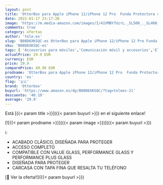 ```yaml
---
layout: post
title: 'OtterBox para Apple iPhone 12/iPhone 12 Pro  Funda Protectora con Tapa Folio de Piel  Strada Series  Marrón'
date: 2022-01-17 23:17:20
image: 'https://m.media-amazon.com/images/I/41VMBY7UzrL._SL500_._SL400_.jpg'
comments: true
category: ofertas
author: 'tole.es'
slug: 'B08D6XKSQC-es OtterBox para Apple iPhone 12/iPhone 12 Pro Funda...'
sku: 'B08D6XKSQC-es'
tags: [ 'Accesorios para móviles','Comunicación móvil y accesorios','Electrónica','Fundas y carcasas para teléfonos móviles','apple','iphone','otterbox', ]
actualPrice: 29.9 EUR
currency: EUR
price: 29.9
comparePrice: 49.99 EUR
prodname: 'OtterBox para Apple iPhone 12/iPhone 12 Pro  Funda Protectora con Tapa Folio de Piel  Strada Series  Marrón'
country: 'es'
flag: '🇪🇸'
brand: 'Otterbox'
buyurl: 'https://www.amazon.es/dp/B08D6XKSQC/?tag=tolees-21'
descuento: '40.19'
average: '29.9'
---
```


Está [{{< param title >}}]({{< param buyurl >}}) en el siguiente enlace!

[![{{< param prodname >}}]({{< param image >}})]({{< param buyurl >}})

ℹ️:

- ACABADO CLÁSICO, DISEÑADA PARA PROTEGER
- ACCESO COMPLETO
- COMPATIBLE CON VALUE GLASS, PERFORMANCE GLASS Y PERFORMANCE PLUS GLASS
- DISEÑADA PARA PROTEGER
- CARCASA CON TAPA FINA QUE RESALTA TU TELÉFONO

[🛒 Ver la oferta!!]({{< param buyurl >}})
